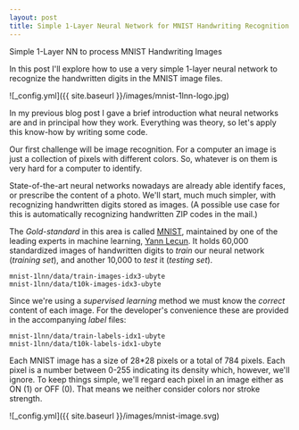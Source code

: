 ```yaml
---
layout: post
title: Simple 1-Layer Neural Network for MNIST Handwriting Recognition
---
```


Simple 1-Layer NN to process MNIST Handwriting Images

In this post I'll explore how to use a very simple 1-layer neural network to recognize the handwritten digits in the MNIST image files.

![_config.yml]({{ site.baseurl }}/images/mnist-1lnn-logo.jpg)

In my previous blog post I gave a brief introduction what neural networks are and in principal how they work.
Everything was theory, so let's apply this know-how by writing some code.

Our first challenge will be image recognition. 
For a computer an image is just a collection of pixels with different colors.
So, whatever is on them is very hard for a computer to identify.

State-of-the-art neural networks nowadays are already able identify faces, or prescribe the content of a photo.
We'll start, much much simpler, with recognizing handwritten digits stored as images.
(A possible use case for this is automatically recognizing handwritten ZIP codes in the mail.)

The *Gold-standard* in this area is called [MNIST](http://yann.lecun.com/exdb/mnist/), maintained by one of the leading experts in machine learning, [Yann Lecun](http://yann.lecun.com).
It holds 60,000 standardized images of handwritten digits to *train* our neural network (*training set*), and another 10,000 to *test* it (*testing set*).

```
mnist-1lnn/data/train-images-idx3-ubyte
mnist-1lnn/data/t10k-images-idx3-ubyte
```

Since we're using a *supervised learning* method we must know the *correct* content of each image. 
For the developer's convenience these are provided in the accompanying *label* files:

```
mnist-1lnn/data/train-labels-idx1-ubyte
mnist-1lnn/data/t10k-labels-idx1-ubyte
```

Each MNIST image has a size of 28*28 pixels or a total of 784 pixels. 
Each pixel is a number between 0-255 indicating its density which, however, we'll ignore.
To keep things simple, we'll regard each pixel in an image either as ON (1) or OFF (0).
That means we neither consider colors nor stroke strength. 

![_config.yml]({{ site.baseurl }}/images/mnist-image.svg)


